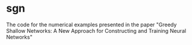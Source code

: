 # sgn

The code for the numerical examples presented in the paper 
"Greedy Shallow Networks: A New Approach for Constructing and Training Neural Networks"
